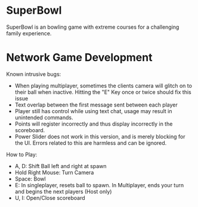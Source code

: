 # SuperBowl
SuperBowl is an bowling game with extreme courses for a challenging family experience.
# Network Game Development
Known intrusive bugs:
- When playing multiplayer, sometimes the clients camera will glitch on to their ball when inactive. Hitting the "E" Key once or twice should fix this issue
- Text overlap between the first message sent between each player
- Player still has control while using text chat, usage may result in unintended commands.
- Points will register incorrectly and thus display incorrectly in the scoreboard.
- Power Slider does not work in this version, and is merely blocking for the UI. Errors related to this are harmless and can be ignored.

How to Play:
- A, D: Shift Ball left and right at spawn
- Hold Right Mouse: Turn Camera
- Space: Bowl
- E: In singleplayer, resets ball to spawn. In Multiplayer, ends your turn and begins the next players (Host only)
- U, I: Open/Close scoreboard
